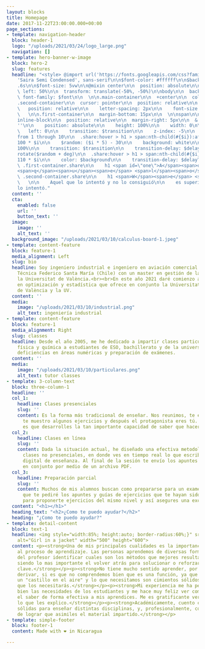 ```yaml
---
layout: blocks
title: Homepage
date: 2017-11-22T23:00:00.000+00:00
page_sections:
- template: navigation-header
  block: header-1
  logo: "/uploads/2021/03/24/logo_large.png"
  navigation: []
- template: hero-banner-w-image
  block: hero-2
  slug: features
  headline: "<style> @import url('https://fonts.googleapis.com/css?family=Saira+Semi+Condensed')\n\n$font:
    'Saira Semi Condensed', sans-serif\n\n$font-color: #ffffff\n\n$background: #39393B\n\n$transition:
    .6s\n\n$font-size: 5vw\n\n@mixin center\n\n  position: absolute\n\n  top: 50%\n\n
    \ left: 50%\n\n  transform: translate(-50%, -50%)\n\nbody\n\n  background: $background\n\n
    \ font-family: $font\n\n  \n\n.main-container\n\n  +center\n\n  color: $font-color\n\n.first-container,
    .second-container\n\n  cursor: pointer\n\n  position: relative\n\n  \n\n  h1\n\n
    \   position: relative\n\n    letter-spacing: 2px\n\n    font-size: $font-size\n\n
    \   \n\n.first-container\n\n  margin-bottom: 15px\n\n  \n\nspan\n\n  display:
    inline-block\n\n  position: relative\n\n  margin-right: 5px\n\n  &:after\n\n    content:
    ''\n\n    position: absolute\n\n    height: 100%\n\n    width: 0\n\n    top: 0\n\n
    \   left: 0\n\n    transition: $transition\n\n    z-index: -5\n\n   \n\n@for $i
    from 1 through 10\n\n  .share:hover > h1 > span:nth-child(#{$i}):after\n\n    $delay:
    100 * $i\n\n    $random: ($i * 5) - 30\n\n    background: white\n\n    width:
    100%\n\n    transition: $transition\n\n    transition-delay: $delay + ms\n\n    transform:
    rotate($random + deg)\n\n  .share:hover > h1 > span:nth-child(#{$i})\n\n    $delayTwo:
    110 * $i\n\n    color: $background\n\n    transition-delay: $delayTwo + ms</style>\n\n.main-container\n\n
    \ .first-container.share\n\n    h1 <span id=\"one\">A</span><span>q</span><span>u</span><span>e</span><span>l</span>
    <span>q</span><span>u</span><span>e</span> <span>l</span><span>o</span> <span>i</span><span>n</span>t<span>e</span><span>n</span><span>t</span><span>&#243;</span>\n\n
    \ .second-container.share\n\n    h1 <span>W</span><span>e</span> <span>M</span><span>o</span><span>v</span><span>e</span>\n\n
    \   \n\n    Aquel que lo intentó y no lo consiguió\n\n    es superior al que ni
    lo intentó."
  content: ''
  cta:
    enabled: false
    url: ''
    button_text: ''
  image:
    image: ''
    alt_text: ''
  background_image: "/uploads/2021/03/10/calculus-board-1.jpeg"
- template: content-feature
  block: feature-1
  media_alignment: Left
  slug: bio
  headline: Soy ingeniero industrial e ingeniero en aviación comercial de la Universidad
    Técnica Federico Santa María (Chile) con un master en gestión de la calidad en
    la Universitat de València.<br><br>En este año 2021 daré comienzo a un doctorado
    en optimización y estadística que ofrece en conjunto la Universitat Politécnica
    de València y la UV.
  content: ''
  media:
    image: "/uploads/2021/03/10/industrial.png"
    alt_text: ingeniería industrial
- template: content-feature
  block: feature-1
  media_alignment: Right
  slug: classes
  headline: Desde el año 2005, me he dedicado a impartir clases particulares de matemáticas,
    física y química a estudiantes de ESO, bachillerato y de la universidad para superar
    deficiencias en áreas numéricas y preparación de exámenes.
  content: ''
  media:
    image: "/uploads/2021/03/10/particulares.png"
    alt_text: tutor classes
- template: 3-column-text
  block: three-column-1
  headline: ''
  col_1:
    headline: Clases presenciales
    slug: ''
    content: Es la forma más tradicional de enseñar. Nos reunimos, te enseño la teoría,
      te muestro algunos ejercicios y después el protagonista eres tú. Lo más importante
      es que desarrolles la tan importante capacidad de saber que hacer en cada caso.
  col_2:
    headline: Clases en línea
    slug: ''
    content: Dada la situación actual, he diseñado una efectiva metodología de realizar
      clases no presenciales, en donde ves en tiempo real lo que escribo en mi dispositivo
      digital de enseñanza. Al final de la sesión te envío los apuntes que realicemos
      en conjunto por medio de un archivo PDF.
  col_3:
    headline: Preparación parcial
    slug: ''
    content: Muchos de mis alumnos buscan como prepararse para un examen. Es por esto
      que te pediré los apuntes y guías de ejercicios que te hayan sido entregados,
      para proponerte ejercicios del mismo nivel y así asegures una excelente calificación.​
  content: "<h1></h1>"
  heading_text: "<h2>¿Como te puedo ayudar?</h2>"
  heading: "¿Como te puedo ayudar?"
- template: detail-content
  block: text-1
  headline: <img style="width:85%; height:auto; border-radius:60%;}" src="https://profematesvalencia.net/uploads/1/3/5/5/135504880/marcel_orig.jpg"
    alt="Girl in a jacket" width="500" height="600">
  content: <p><strong>Una de mis principales cualidades es la importancia que le doy
    al proceso de aprendizaje. Las personas aprendemos de diversas formas y es labor
    del profesor identificar cuales son los métodos que mejores resultados generan,
    siendo lo mas importante el volver atrás para solucionar o reforzar algunos conceptos
    clave.</strong></p><p><strong>No tiene mucho sentido aprender, por ejemplo, a
    derivar, si es que no comprendemos bien que es una función, ya que no haríamos
    un "castillo en el aire" y lo que necesitamos son cimientos sólidos, te aseguro
    que los necesitarás.</strong></p><p><strong>Mi experiencia me ha permitido conocer
    bien las necesidades de los estudiantes y me hace muy feliz ver como logro traspasar
    el saber de forma efectiva a mis aprendices. Me es gratificante ver que comprenden
    lo que les explico.</strong></p><p><strong>Académicamente, cuento con bases muy
    sólidas para enseñar distintas disciplinas, y, profesionalmente, con la habilidad
    de lograr que asimiles el material impartido.</strong></p>
- template: simple-footer
  block: footer-1
  content: Made with ❤︎ in Nicaragua

---
```

